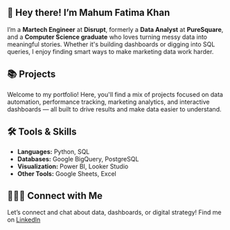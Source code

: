 ## 🌟 Hey there! I’m Mahum Fatima Khan

I’m a **Martech Engineer** at **Disrupt**, formerly a **Data Analyst** at **PureSquare**, and a **Computer Science graduate** who loves turning messy data into meaningful stories. Whether it's building dashboards or digging into SQL queries, I enjoy finding smart ways to make marketing data work harder.



## 📚 Projects

Welcome to my portfolio! Here, you'll find a mix of projects focused on data automation, performance tracking, marketing analytics, and interactive dashboards — all built to drive results and make data easier to understand.



## 🛠️ Tools & Skills

* **Languages:** Python, SQL
* **Databases:** Google BigQuery, PostgreSQL
* **Visualization:** Power BI, Looker Studio
* **Other Tools:** Google Sheets, Excel



## 👩🏻‍💻 Connect with Me

Let’s connect and chat about data, dashboards, or digital strategy!
Find me on [LinkedIn](https://www.linkedin.com/in/mahum-fatima-khan-51ab981a8/)

